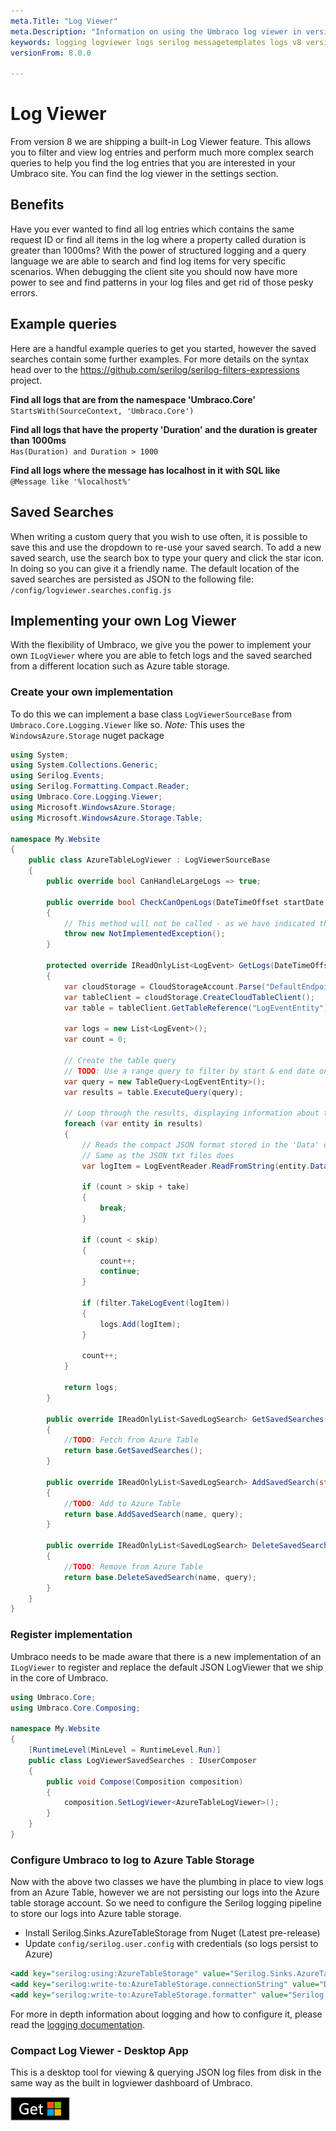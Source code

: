 ```yaml
---
meta.Title: "Log Viewer"
meta.Description: "Information on using the Umbraco log viewer in version 8"
keywords: logging logviewer logs serilog messagetemplates logs v8 version8
versionFrom: 8.0.0

---
```


# Log Viewer
From version 8 we are shipping a built-in Log Viewer feature. This allows you to filter and view log entries and perform much more complex search queries to help you find the log entries that you are interested in your Umbraco site.
You can find the log viewer in the settings section.

## Benefits
Have you ever wanted to find all log entries which contains the same request ID or find all items in the log where a property called duration is greater than 1000ms?
With the power of structured logging and a query language we are able to search and find log items for very specific scenarios. When debugging the client site you should now have more power to see and find patterns in your log files and get rid of those pesky errors.

## Example queries
Here are a handful example queries to get you started, however the saved searches contain some further examples. For more details on the syntax head over to the https://github.com/serilog/serilog-filters-expressions project.

**Find all logs that are from the namespace 'Umbraco.Core'**<br/>
`StartsWith(SourceContext, 'Umbraco.Core')`<br/>

**Find all logs that have the property 'Duration' and the duration is greater than 1000ms**<br/>
`Has(Duration) and Duration > 1000`<br/>

**Find all logs where the message has localhost in it with SQL like**<br/>
`@Message like '%localhost%'`<br/>

## Saved Searches
When writing a custom query that you wish to use often, it is possible to save this and use the dropdown to re-use your saved search. To add a new saved search, use the search box to type your query and click the star icon. In doing so you can give it a friendly name. The default location of the saved searches are persisted as JSON to the following file: `/config/logviewer.searches.config.js`

## Implementing your own Log Viewer
With the flexibility of Umbraco, we give you the power to implement your own `ILogViewer` where you are able to fetch logs and the saved searched from a different location such as Azure table storage.

### Create your own implementation
To do this we can implement a base class `LogViewerSourceBase` from `Umbraco.Core.Logging.Viewer` like so.
*Note:* This uses the `WindowsAzure.Storage` nuget package

```csharp
using System;
using System.Collections.Generic;
using Serilog.Events;
using Serilog.Formatting.Compact.Reader;
using Umbraco.Core.Logging.Viewer;
using Microsoft.WindowsAzure.Storage;
using Microsoft.WindowsAzure.Storage.Table;

namespace My.Website
{
    public class AzureTableLogViewer : LogViewerSourceBase
    {
        public override bool CanHandleLargeLogs => true;

        public override bool CheckCanOpenLogs(DateTimeOffset startDate, DateTimeOffset endDate)
        {
            // This method will not be called - as we have indicated that this 'CanHandleLargeLogs'
            throw new NotImplementedException();
        }

        protected override IReadOnlyList<LogEvent> GetLogs(DateTimeOffset startDate, DateTimeOffset endDate, ILogFilter filter, int skip, int take)
        {
            var cloudStorage = CloudStorageAccount.Parse("DefaultEndpointsProtocol=https;AccountName=ACCOUNT_NAME;AccountKey=KEY;EndpointSuffix=core.windows.net");
            var tableClient = cloudStorage.CreateCloudTableClient();
            var table = tableClient.GetTableReference("LogEventEntity");

            var logs = new List<LogEvent>();
            var count = 0;

            // Create the table query
            // TODO: Use a range query to filter by start & end date on the Timestamp
            var query = new TableQuery<LogEventEntity>();
            var results = table.ExecuteQuery(query);

            // Loop through the results, displaying information about the entity.
            foreach (var entity in results)
            {
                // Reads the compact JSON format stored in the 'Data' column back to a LogEvent
                // Same as the JSON txt files does
                var logItem = LogEventReader.ReadFromString(entity.Data);

                if (count > skip + take)
                {
                    break;
                }

                if (count < skip)
                {
                    count++;
                    continue;
                }

                if (filter.TakeLogEvent(logItem))
                {
                    logs.Add(logItem);
                }

                count++;
            }

            return logs;
        }

        public override IReadOnlyList<SavedLogSearch> GetSavedSearches()
        {
            //TODO: Fetch from Azure Table
            return base.GetSavedSearches();
        }

        public override IReadOnlyList<SavedLogSearch> AddSavedSearch(string name, string query)
        {
            //TODO: Add to Azure Table
            return base.AddSavedSearch(name, query);
        }

        public override IReadOnlyList<SavedLogSearch> DeleteSavedSearch(string name, string query)
        {
            //TODO: Remove from Azure Table
            return base.DeleteSavedSearch(name, query);
        }
    }
}
```

### Register implementation
Umbraco needs to be made aware that there is a new implementation of an `ILogViewer` to register and replace the default JSON LogViewer that we ship in the core of Umbraco.

```csharp
using Umbraco.Core;
using Umbraco.Core.Composing;

namespace My.Website
{
    [RuntimeLevel(MinLevel = RuntimeLevel.Run)]
    public class LogViewerSavedSearches : IUserComposer
    {
        public void Compose(Composition composition)
        {
            composition.SetLogViewer<AzureTableLogViewer>();
        }
    }
}
```

### Configure Umbraco to log to Azure Table Storage
Now with the above two classes we have the plumbing in place to view logs from an Azure Table, however we are not persisting our logs into the Azure table storage account. So we need to configure the Serilog logging pipeline to store our logs into Azure table storage.

* Install Serilog.Sinks.AzureTableStorage from Nuget (Latest pre-release)
* Update `config/serilog.user.config` with credentials (so logs persist to Azure)

```xml
<add key="serilog:using:AzureTableStorage" value="Serilog.Sinks.AzureTableStorage" />
<add key="serilog:write-to:AzureTableStorage.connectionString" value="DefaultEndpointsProtocol=https;AccountName=ACCOUNT_NAME;AccountKey=KEY;EndpointSuffix=core.windows.net" />
<add key="serilog:write-to:AzureTableStorage.formatter" value="Serilog.Formatting.Compact.CompactJsonFormatter, Serilog.Formatting.Compact" />
```

For more in depth information about logging and how to configure it, please read the [logging documentation](../../Code/Debugging/Logging/).

### Compact Log Viewer - Desktop App
This is a desktop tool for viewing & querying JSON log files from disk in the same way as the built in logviewer dashboard of Umbraco.

<a href='//www.microsoft.com/store/apps/9N8RV8LKTXRJ?cid=storebadge&ocid=badge'>
<img src='badge\English_get.png' alt='English badge' style='height: 38px;' height="38" />
</a>
